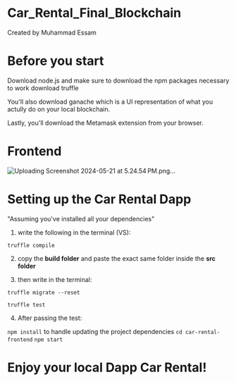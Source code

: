 # Car_Rental_Final_Blockchain
Created by Muhammad Essam

# Before you start
Download node.js and make sure to download the npm packages necessary to work download truffle

You'll also download ganache which is a UI representation of what you actully do on your local blockchain.

Lastly, you'll download the Metamask extension from your browser.

# Frontend
![Uploading Screenshot 2024-05-21 at 5.24.54 PM.png…]()


# Setting up the Car Rental Dapp

"Assuming you've installed all your dependencies"

1. write the following in the terminal (VS):

```truffle compile```

2. copy the **build folder** and paste the exact same folder inside the **src folder**

3. then write in the terminal:

```truffle migrate --reset```

```truffle test```

4. After passing the test:

```npm install``` to handle updating the project dependencies
```cd car-rental-frontend```
```npm start```

# Enjoy your local Dapp Car Rental!

